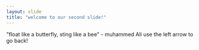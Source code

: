 ```yaml
---
layout: slide
title: "welcome to our second slide!"
---
```

"float like a butterfly, sting like a bee" - muhammed Ali
use the left arrow to go back!
